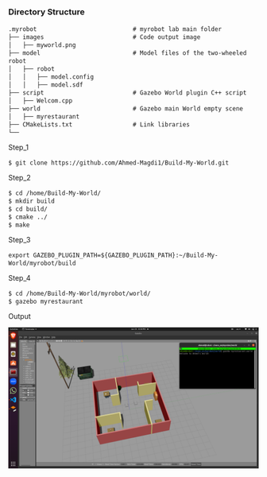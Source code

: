 ### Directory Structure
    .myrobot                           # myrobot lab main folder 
    ├── images                         # Code output image                   
    │   ├── myworld.png
    ├── model                          # Model files of the two-wheeled robot
    │   ├── robot
    │   │   ├── model.config
    │   │   ├── model.sdf
    ├── script                         # Gazebo World plugin C++ script      
    │   ├── Welcom.cpp
    ├── world                          # Gazebo main World empty scene
    │   ├── myrestaurant
    ├── CMakeLists.txt                 # Link libraries 
    └──                              

Step_1
```
$ git clone https://github.com/Ahmed-Magdi1/Build-My-World.git
```

Step_2 
```
$ cd /home/Build-My-World/
$ mkdir build
$ cd build/
$ cmake ../
$ make
```

Step_3
```
export GAZEBO_PLUGIN_PATH=${GAZEBO_PLUGIN_PATH}:~/Build-My-World/myrobot/build
```

Step_4
```
$ cd /home/Build-My-World/myrobot/world/
$ gazebo myrestaurant
```

Output

![My World Image](./myrobot/images/myworld.png)

